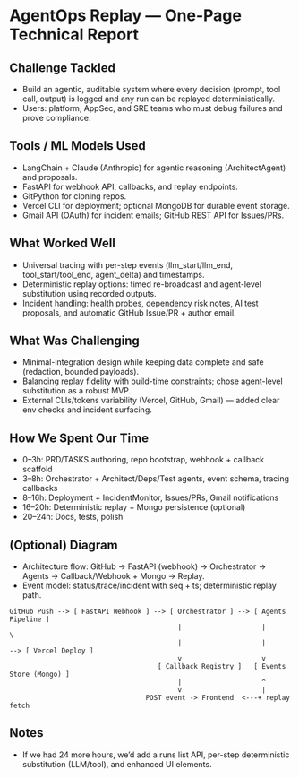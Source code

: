 # AgentOps Replay — One-Page Technical Report

## Challenge Tackled
- Build an agentic, auditable system where every decision (prompt, tool call, output) is logged and any run can be replayed deterministically.
- Users: platform, AppSec, and SRE teams who must debug failures and prove compliance.

## Tools / ML Models Used
- LangChain + Claude (Anthropic) for agentic reasoning (ArchitectAgent) and proposals.
- FastAPI for webhook API, callbacks, and replay endpoints.
- GitPython for cloning repos.
- Vercel CLI for deployment; optional MongoDB for durable event storage.
- Gmail API (OAuth) for incident emails; GitHub REST API for Issues/PRs.

## What Worked Well
- Universal tracing with per-step events (llm_start/llm_end, tool_start/tool_end, agent_delta) and timestamps.
- Deterministic replay options: timed re-broadcast and agent-level substitution using recorded outputs.
- Incident handling: health probes, dependency risk notes, AI test proposals, and automatic GitHub Issue/PR + author email.

## What Was Challenging
- Minimal-integration design while keeping data complete and safe (redaction, bounded payloads).
- Balancing replay fidelity with build-time constraints; chose agent-level substitution as a robust MVP.
- External CLIs/tokens variability (Vercel, GitHub, Gmail) — added clear env checks and incident surfacing.

## How We Spent Our Time
- 0–3h: PRD/TASKS authoring, repo bootstrap, webhook + callback scaffold
- 3–8h: Orchestrator + Architect/Deps/Test agents, event schema, tracing callbacks
- 8–16h: Deployment + IncidentMonitor, Issues/PRs, Gmail notifications
- 16–20h: Deterministic replay + Mongo persistence (optional)
- 20–24h: Docs, tests, polish

## (Optional) Diagram
- Architecture flow: GitHub → FastAPI (webhook) → Orchestrator → Agents → Callback/Webhook + Mongo → Replay.
- Event model: status/trace/incident with seq + ts; deterministic replay path.

```
GitHub Push --> [ FastAPI Webhook ] --> [ Orchestrator ] --> [ Agents Pipeline ]
                                          |                    |           \
                                          |                    |            --> [ Vercel Deploy ]
                                          v                    v
                                     [ Callback Registry ]   [ Events Store (Mongo) ]
                                          |                    ^
                                          v                    |
                                  POST event -> Frontend  <---+ replay fetch
```

## Notes
- If we had 24 more hours, we’d add a runs list API, per-step deterministic substitution (LLM/tool), and enhanced UI elements.
